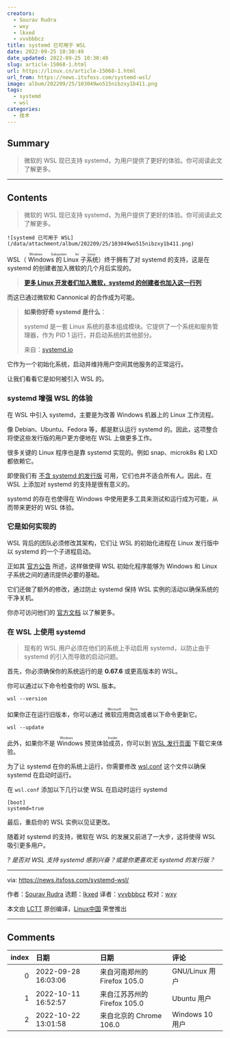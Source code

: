 ```yaml
---
creators:
  - Sourav Rudra
  - wxy
  - lkxed
  - vvvbbbcz
title: systemd 已可用于 WSL
date: 2022-09-25 10:30:49
date_updated: 2022-09-25 10:30:49
slug: article-15068-1.html
url: https://linux.cn/article-15068-1.html
url_from: https://news.itsfoss.com/systemd-wsl/
image: album/202209/25/103049wo515nibzxy1b411.png
tags:
  - systemd
  - wsl
categories:
  - 技术
---
```


## Summary

> 微软的 WSL 现已支持 systemd，为用户提供了更好的体验。你可阅读此文了解更多。

***

<!-- more -->

## Contents

> 
> 微软的 WSL 现已支持 systemd，为用户提供了更好的体验。你可阅读此文了解更多。
> 
> 
> 

`![systemd 已可用于 WSL](/data/attachment/album/202209/25/103049wo515nibzxy1b411.png)`

WSL（<ruby> Windows 的 Linux 子系统 <rt>  Windows Subsystem for Linux </rt></ruby>）终于拥有了对 systemd 的支持，这是在 systemd 的创建者加入微软的几个月后实现的。

> 
> **[更多 Linux 开发者们加入微软，systemd 的创建者也加入这一行列](https://news.itsfoss.com/systemd-creator-microsoft/)**
> 
> 
> 

而这已通过微软和 Cannonical 的合作成为可能。

> 
> **如果你好奇 systemd 是什么**：
> 
> 
> systemd 是一套 Linux 系统的基本组成模块。它提供了一个系统和服务管理器，作为 PID 1 运行，并启动系统的其他部分。
> 
> 
> 来自：[systemd.io](http://systemd.io)
> 
> 
> 

它作为一个初始化系统，启动并维持用户空间其他服务的正常运行。

让我们看看它是如何被引入 WSL 的。

### systemd 增强 WSL 的体验

在 WSL 中引入 systemd，主要是为改善 Windows 机器上的 Linux 工作流程。

像 Debian、Ubuntu、Fedora 等，都是默认运行 systemd 的。因此，这项整合将使这些发行版的用户更方便地在 WSL 上做更多工作。

很多关键的 Linux 程序也是靠 systemd 实现的。例如 snap、microk8s 和 LXD 都依赖它。

即使我们有 [不含 systemd 的发行版](https://itsfoss.com/systemd-free-distros/) 可用，它们也并不适合所有人。因此，在 WSL 上添加对 systemd 的支持是很有意义的。

systemd 的存在也使得在 Windows 中使用更多工具来测试和运行成为可能，从而带来更好的 WSL 体验。

### 它是如何实现的

WSL 背后的团队必须修改其架构，它们让 WSL 的初始化进程在 Linux 发行版中以 systemd 的一个子进程启动。

正如其 [官方公告](https://devblogs.microsoft.com/commandline/systemd-support-is-now-available-in-wsl/) 所述，这样做使得 WSL 初始化程序能够为 Windows 和 Linux 子系统之间的通讯提供必要的基础。

它们还做了额外的修改，通过防止 systemd 保持 WSL 实例的活动以确保系统的干净关机。

你亦可访问他们的 [官方文档](https://learn.microsoft.com/en-in/windows/wsl/) 以了解更多。

### 在 WSL 上使用 systemd

> 
> 现有的 WSL 用户必须在他们的系统上手动启用 systemd，以防止由于 systemd 的引入而导致的启动问题。
> 
> 
> 

首先，你必须确保你的系统运行的是 **0.67.6** 或更高版本的 WSL。

你可以通过以下命令检查你的 WSL 版本。

```shell
wsl --version
```

如果你正在运行旧版本，你可以通过 <ruby> 微软应用商店 <rt>  Microsoft Store </rt></ruby> 或者以下命令更新它。

```shell
wsl --update
```

此外，如果你不是 <ruby> Windows 预览体验成员 <rt>  Windows Insider </rt></ruby>，你可以到 [WSL 发行页面](https://github.com/microsoft/WSL/releases) 下载它来体验。

为了让 systemd 在你的系统上运行，你需要修改 [wsl.conf](https://learn.microsoft.com/en-in/windows/wsl/wsl-config#wslconf) 这个文件以确保 systemd 在启动时运行。

在 `wsl.conf` 添加以下几行以使 WSL 在启动时运行 systemd

```shell
[boot]
systemd=true
```

最后，重启你的 WSL 实例以见证更改。

随着对 systemd 的支持，微软在 WSL 的发展又前进了一大步，这将使得 WSL 吸引更多用户。

*? 是否对 WSL 支持 systemd 感到兴奋？或是你更喜欢无 systemd 的发行版？*

---

via: <https://news.itsfoss.com/systemd-wsl/>

作者：[Sourav Rudra](https://news.itsfoss.com/author/sourav/) 选题：[lkxed](https://github.com/lkxed) 译者：[vvvbbbcz](https://github.com/vvvbbbcz) 校对：[wxy](https://github.com/wxy)

本文由 [LCTT](https://github.com/LCTT/TranslateProject) 原创编译，[Linux中国](https://linux.cn/) 荣誉推出

***

## Comments

|   index | 日期                | 日期                                        | 评论                                                |
|--------:|:--------------------|:--------------------------------------------|:----------------------------------------------------|
|       0 | 2022-09-28 16:03:06 | 来自河南郑州的 Firefox 105.0|GNU/Linux 用户 | WSL狗都不用                                         |
|       1 | 2022-10-11 16:52:57 | 来自江苏苏州的 Firefox 105.0|Ubuntu 用户    | windows现在就跟个魂瓶似的，模拟linux，模拟android。 |
|       2 | 2022-10-22 13:01:58 | 来自北京的 Chrome 106.0|Windows 10 用户     | 用完是真的香                                        |
